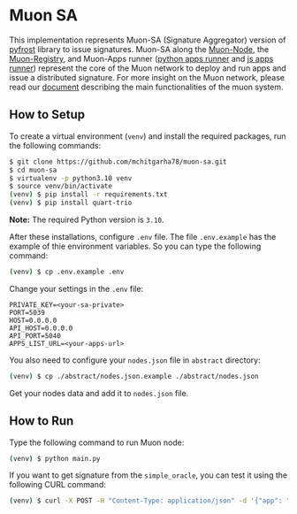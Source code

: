 # Muon SA

This implementation represents Muon-SA (Signature Aggregator) version of [pyfrost](https://github.com/SAYaghoubnejad/pyfrost) library to issue signatures. Muon-SA along the [Muon-Node](https://github.com/mchitgarha78/muon-node), the [Muon-Registry](https://github.com/mchitgarha78/muon-registry), and Muon-Apps runner ([python apps runner](https://github.com/mchitgarha78/muon-py-apps) and [js apps runner](https://github.com/mchitgarha78/muon-js-apps/tree/main)) represent the core of the Muon network to deploy and run apps and issue a distributed signature. For more insight on the Muon network, please read our [document](https://github.com/mchitgarha78/muon-node/wiki) describing the main functionalities of the muon system.

## How to Setup

To create a virtual environment (`venv`) and install the required packages, run the following commands:

```bash
$ git clone https://github.com/mchitgarha78/muon-sa.git 
$ cd muon-sa
$ virtualenv -p python3.10 venv
$ source venv/bin/activate
(venv) $ pip install -r requirements.txt
(venv) $ pip install quart-trio
```

**Note:** The required Python version is `3.10`.

After these installations, configure `.env` file. The file `.env.example` has the example of thie environment variables. So you can type the following command:
```bash
(venv) $ cp .env.example .env
```

Change your settings in the `.env` file:
```
PRIVATE_KEY=<your-sa-private>
PORT=5039
HOST=0.0.0.0
API_HOST=0.0.0.0
API_PORT=5040
APPS_LIST_URL=<your-apps-url>
```

You also need to configure your `nodes.json` file in `abstract` directory:

```bash
(venv) $ cp ./abstract/nodes.json.example ./abstract/nodes.json
```

Get your nodes data and add it to `nodes.json` file. 



## How to Run

Type the following command to run Muon node:



```bash
(venv) $ python main.py
```

If you want to get signature from the `simple_oracle`, you can test it using the following CURL command:
```bash
(venv) $ curl -X POST -H "Content-Type: application/json" -d '{"app": "simple_oracle", "method": "price", "reqId": "12345", "data": {"params": {"unit": "USD", "token": "BNB"}, "result": {"price":267},"signParams":[{"name":"appId","type":"uint256","value":"55248038324285368712633359989377918216711324138169494581107010692219814301235"},{"name":"reqId","type":"uint256","value":"12345"},{"type":"uint32","value":227},{"type":"string","value":"BNB"},{"type":"string","value":"USD"}],"hash":"0x7e92cff17408096d2fa9c73b7a818a1c51f0eeeab5a91c19d60cf8395a5a6c53"}}' http://127.0.0.1:5040/v1/
```


